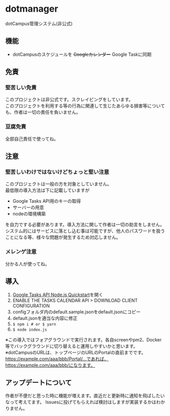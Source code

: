 # dotmanager
dotCampus管理システム(非公式)

## 機能
- dotCampusのスケジュールを ~~Googleカレンダー~~ Google Taskに同期

## 免責
### 堅苦しい免責
このプロジェクトは非公式です。スクレイピングをしています。      
このプロジェクトを利用する等の行為に関連して生じたあらゆる損害等についても、作者は一切の責任を負いません。

### 豆腐免責
全部自己責任で使ってね。

## 注意
### 堅苦しいわけではないけどちょっと堅い注意
このプロジェクトは一般の方を対象としていません。     
最低限の導入方法は下に記載していますが

- Google Tasks API用のキーの取得
- サーバーの用意
- nodeの環境構築

を自力でする必要があります。導入方法に関して作者は一切の助言をしません。     
システム的にはサービスに落とし込む事は可能ですが、他人のパスワードを扱うことになる等、様々な問題が発生するため対応しません。

### メレンゲ注意
分かる人が使ってね。

## 導入

1. [Google Tasks API Node.js Quickstart](https://developers.google.com/tasks/quickstart/nodejs)を開く
1. ENABLE THE TASKS CALENDAR API > DOWNLOAD CLIENT CONFIGURATION
1. configフォルダ内のdefault.sample.jsonをdefault.jsonにコピー
1. default.jsonを適当な内容に修正
1. `$ npm i # or $ yarn`
1. `$ node index.js`

※この導入ではフォアグラウンドで実行されます。各自screenやpm2、Docker等でバックグラウンドに切り替えると運用しやすいかと思います。     
※dotCampusのURLは、トップページのURLのPortalの直前までです。https://example.com/aaa/bbb/Portal/...であれば、https://example.com/aaa/bbb/になります。

## アップデートについて
作者が不便だと思った時に機能が増えます。直近だと更新時に通知を飛ばしたいなって考えてます。
Issuesに投げてもらえれば検討はしますが実装するかはわかりません。
